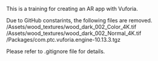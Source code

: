 This is a training for creating an AR app with Vuforia.

Due to GitHub constarints, the following files are removed.
/Assets/wood_textures/wood_dark_002_Color_4K.tif
/Assets/wood_textures/wood_dark_002_Normal_4K.tif
/Packages/com.ptc.vuforia.engine-10.13.3.tgz

Please refer to .gitignore file for details.
